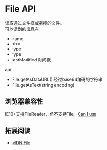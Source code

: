# File API
读取通过文件框或拖拽的文件。    
可以读到的信息有
* name
* size
* type
* type
* lastModified 时间戳

api
* File.getAsDataURL() 经过base64编码的字符串
* File.getAsText(string encoding)

## 浏览器兼容性
IE10+支持FileReader，但不支持File。[Can I use](http://caniuse.com/#feat=fileapi)

## 拓展阅读
* [MDN File](https://developer.mozilla.org/en-US/docs/Web/API/File)
